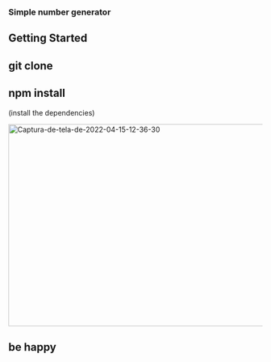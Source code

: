 
### Simple number generator

## Getting Started

## git clone <URL>

  ## npm install
  (install the dependencies)
  
  <img src="https://i.ibb.co/f0F32k4/Captura-de-tela-de-2022-04-15-12-36-30.png" alt="Captura-de-tela-de-2022-04-15-12-36-30" width="900" height="400">
  
## be happy
